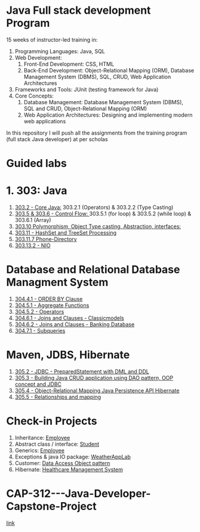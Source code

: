 # Java Full stack development Program
15 weeks of instructor-led training in:

1. Programming Languages: Java, SQL
2. Web Development:
     1. Front-End Development: CSS, HTML
     2. Back-End Development: Object-Relational Mapping (ORM), Database Management System (DBMS), SQL, CRUD, Web Application Architectures
3. Frameworks and Tools: JUnit (testing framework for Java)
4. Core Concepts:
      1. Database Management: Database Management System (DBMS), SQL and CRUD, Object-Relational Mapping (ORM)
      2. Web Application Architectures: Designing and implementing modern web applications

In this repository I will push all the assignments from the training program (full stack Java developer) at per scholas

# Guided labs

 # 1. 303: Java
1. [303.2 - Core Java:](https://github.com/noor188/303.2-GLAB) 303.2.1 (Operators) & 303.2.2 (Type Casting)
2. [303.5 & 303.6 - Control Flow: ](https://github.com/noor188/GLAB-303.5) 303.5.1 (for loop) & 303.5.2 (while loop) & 303.6.1 (Array)
3. [303.10 Polymorphism, Object Type casting, Abstraction, interfaces: ](https://github.com/noor188/GLAB-303.10)
4. [303.11 - HashSet and TreeSet Processing](https://github.com/noor188/Per_Scholas_repo/tree/main/GLAB/303.11.5-HashSet-and-TreeSet)
5. [303.11.7 Phone-Directory](https://github.com/noor188/Per_Scholas_repo/tree/main/GLAB/Phone-Directory)
6. [303.13.2 - NIO](https://github.com/noor188/Per_Scholas_repo/tree/main/GLAB/NIO)

# Database and Relational Database Managment System
1. [304.4.1 - ORDER BY Clause](https://github.com/noor188/Per_Scholas_repo/blob/main/304.SQL/Noor_Mamlook_304.4.1_ORDER_BY_Clause.sql)
2. [304.5.1 - Aggregate Functions](https://github.com/noor188/Per_Scholas_repo/blob/main/304.SQL/Noor_Mamlook_304.5.1_Aggregate_Functions.sql)
3. [304.5.2 - Operators](https://github.com/noor188/Per_Scholas_repo/blob/main/304.SQL/Noor_Mamlook_304.5.2_Operators.sql)
4. [304.6.1 - Joins and Clauses - Classicmodels](https://github.com/noor188/Per_Scholas_repo/blob/main/304.SQL/Noor_Mamlook_304.6.1-Joins_and%20_Clauses.sql)
5. [304.6.2 - Joins and Clauses - Banking Database](https://github.com/noor188/Per_Scholas_repo/blob/main/304.SQL/Noor_Mamlook_304.6.2_Joins_and_Clauses.sql)
1. [304.7.1 - Subqueries](https://github.com/noor188/Per_Scholas_repo/blob/main/304.SQL/Noor_Mamlook_304.7.1_Subqueries.sql)

# Maven, JDBS, Hibernate
1. [305.2 - JDBC - PreparedStatement with DML and DDL](https://github.com/noor188/Per_Scholas_repo/tree/main/GLAB/305.2-JDBC)
2. [305.3 - Building Java CRUD application using DAO pattern, OOP concept and JDBC](https://github.com/noor188/Per_Scholas_repo/tree/main/GLAB/305.3-CRUD)
3. [305.4 - Object-Relational Mapping Java Persistence API Hibernate](https://github.com/noor188/Per_Scholas_repo/tree/main/GLAB/HibernateJPABeginner)
4. [305.5 - Relationships and mapping](https://github.com/noor188/Per_Scholas_repo/tree/main/GLAB/HibernateMapping)
   

# Check-in Projects 
1. Inheritance: [Employee](https://github.com/noor188/Employee-Managment)
2. Abstract class / interface: [Student](https://github.com/noor188/Student)
3. Generics: [Employee](https://github.com/noor188/Generics-303.11)
4. Exceptions & java IO package: [WeatherAppLab](https://github.com/noor188/Weather-app-lab)
5. Customer: [Data Access Object pattern](https://)
6. Hibernate: [Healthcare Management System](https://github.com/noor188/Healthcare_hibernate_1.0.1-)

# CAP-312---Java-Developer-Capstone-Project
[link](https://github.com/noor188/CAP-312---Java-Developer-Capstone-Project)
